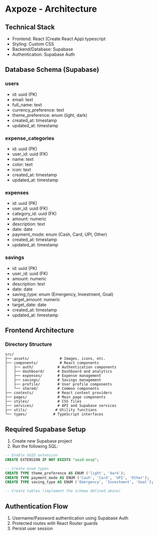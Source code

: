 # Axpoze - Architecture

## Technical Stack

- Frontend: React (Create React App) typescript
- Styling: Custom CSS
- Backend/Database: Supabase
- Authentication: Supabase Auth

## Database Schema (Supabase)

### users

- id: uuid (PK)
- email: text
- full_name: text
- currency_preference: text
- theme_preference: enum (light, dark)
- created_at: timestamp
- updated_at: timestamp

### expense_categories

- id: uuid (PK)
- user_id: uuid (FK)
- name: text
- color: text
- icon: text
- created_at: timestamp
- updated_at: timestamp

### expenses

- id: uuid (PK)
- user_id: uuid (FK)
- category_id: uuid (FK)
- amount: numeric
- description: text
- date: date
- payment_mode: enum (Cash, Card, UPI, Other)
- created_at: timestamp
- updated_at: timestamp

### savings

- id: uuid (PK)
- user_id: uuid (FK)
- amount: numeric
- description: text
- date: date
- saving_type: enum (Emergency, Investment, Goal)
- target_amount: numeric
- target_date: date
- created_at: timestamp
- updated_at: timestamp

## Frontend Architecture

### Directory Structure

```plaintext
src/
├── assets/              # Images, icons, etc.
├── components/          # React components
│   ├── auth/           # Authentication components
│   ├── dashboard/      # Dashboard and analytics
│   ├── expenses/       # Expense management
│   ├── savings/        # Savings management
│   ├── profile/        # User profile components
│   └── shared/         # Common components
├── contexts/           # React context providers
├── pages/              # Main page components
├── styles/             # CSS files
├── services/           # API and Supabase services
├── utils/             # Utility functions
└── types/            # TypeScript interfaces
```

## Required Supabase Setup

1. Create new Supabase project
2. Run the following SQL:

```sql
-- Enable UUID extension
CREATE EXTENSION IF NOT EXISTS "uuid-ossp";

-- Create enum types
CREATE TYPE theme_preference AS ENUM ('light', 'dark');
CREATE TYPE payment_mode AS ENUM ('Cash', 'Card', 'UPI', 'Other');
CREATE TYPE saving_type AS ENUM ('Emergency', 'Investment', 'Goal');

-- Create tables (implement the schema defined above)
```

## Authentication Flow

1. Username/Password authentication using Supabase Auth
2. Protected routes with React Router guards
3. Persist user session
